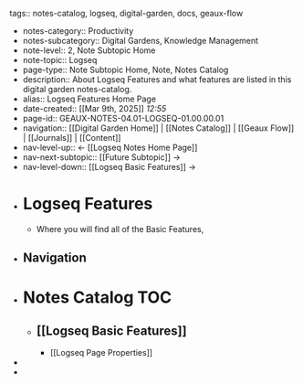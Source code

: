 tags:: notes-catalog, logseq, digital-garden, docs, geaux-flow

- notes-category:: Productivity
- notes-subcategory:: Digital Gardens, Knowledge Management
- note-level:: 2, Note Subtopic Home
- note-topic:: Logseq
- page-type:: Note Subtopic Home, Note, Notes Catalog
- description:: About Logseq Features and what features are listed in this digital garden notes-catalog.
- alias:: Logseq Features Home Page
- date-created::  [[Mar 9th, 2025]] *12:55*
- page-id:: GEAUX-NOTES-04.01-LOGSEQ-01.00.00.01
- navigation:: [[Digital Garden Home]] | [[Notes Catalog]] | [[Geaux Flow]] | [[Journals]] | [[Content]]
- nav-level-up:: <- [[Logseq Notes Home Page]]
- nav-next-subtopic:: [[Future Subtopic]] ->
- nav-level-down:: [[Logseq Basic Features]] ->
- # Logseq Features
	- Where you will find all of the Basic Features,
- ## Navigation
- # Notes Catalog TOC
	- ## [[Logseq Basic Features]]
		- [[Logseq Page Properties]]
-
-